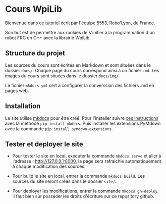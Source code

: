 # Cours WpiLib

Bienvenue dans ce tutoriel écrit par l'équipe 5553, Robo'Lyon, de France.

Son but est de permettre aux rookies de s'initier à la programmation d'un robot FRC en C++ avec la librairie WpiLib.

## Structure du projet

Les sources du cours sont écrites en Markdown et sont situées dans le dossier `docs/`. Chaque page du cours correspond ainsi à un fichier `.md`. Les images du cours sont situées dans le dossier `docs/img/`.

Le fichier `mkdocs.yml` sert à configurer la converssion des fichiers .md en pages web.

## Installation

Le site utilise [mkdocs](http://www.mkdocs.org) pour être créé. Pour l'installer suivre [ces instructions](https://www.mkdocs.org/#manual-installation) avec la méthode `pip install mkdocs`. Puis installer les extensions PyMdown avec la commande `pip install pymdown-extensions`.


## Tester et deployer le site

- Pour tester le site en local, executer la commande `mkdocs serve` et aller à l'adresse : http://127.0.0.1:8000, la page sera rafraichie automatiquement à chaque modification des sources.

- Pour build le site en local, entrer la commande `mkdocs build`. Les sources du site seront crées dans le dossier `site/`.

- Pour deployer les modifications, entrer la commande `mkdocs gh-deploy`. Il faut bien sûr posséder les droits d'écriture sur ce repository github.

